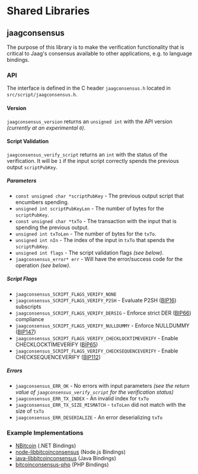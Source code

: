 Shared Libraries
================

## jaagconsensus

The purpose of this library is to make the verification functionality that is critical to Jaag's consensus available to other applications, e.g. to language bindings.

### API

The interface is defined in the C header `jaagconsensus.h` located in  `src/script/jaagconsensus.h`.

#### Version

`jaagconsensus_version` returns an `unsigned int` with the API version *(currently at an experimental `0`)*.

#### Script Validation

`jaagconsensus_verify_script` returns an `int` with the status of the verification. It will be `1` if the input script correctly spends the previous output `scriptPubKey`.

##### Parameters
- `const unsigned char *scriptPubKey` - The previous output script that encumbers spending.
- `unsigned int scriptPubKeyLen` - The number of bytes for the `scriptPubKey`.
- `const unsigned char *txTo` - The transaction with the input that is spending the previous output.
- `unsigned int txToLen` - The number of bytes for the `txTo`.
- `unsigned int nIn` - The index of the input in `txTo` that spends the `scriptPubKey`.
- `unsigned int flags` - The script validation flags *(see below)*.
- `jaagconsensus_error* err` - Will have the error/success code for the operation *(see below)*.

##### Script Flags
- `jaagconsensus_SCRIPT_FLAGS_VERIFY_NONE`
- `jaagconsensus_SCRIPT_FLAGS_VERIFY_P2SH` - Evaluate P2SH ([BIP16](https://github.com/bitcoin/bips/blob/master/bip-0016.mediawiki)) subscripts
- `jaagconsensus_SCRIPT_FLAGS_VERIFY_DERSIG` - Enforce strict DER ([BIP66](https://github.com/bitcoin/bips/blob/master/bip-0066.mediawiki)) compliance
- `jaagconsensus_SCRIPT_FLAGS_VERIFY_NULLDUMMY` - Enforce NULLDUMMY ([BIP147](https://github.com/bitcoin/bips/blob/master/bip-0147.mediawiki))
- `jaagconsensus_SCRIPT_FLAGS_VERIFY_CHECKLOCKTIMEVERIFY` - Enable CHECKLOCKTIMEVERIFY ([BIP65](https://github.com/bitcoin/bips/blob/master/bip-0065.mediawiki))
- `jaagconsensus_SCRIPT_FLAGS_VERIFY_CHECKSEQUENCEVERIFY` - Enable CHECKSEQUENCEVERIFY ([BIP112](https://github.com/bitcoin/bips/blob/master/bip-0112.mediawiki))

##### Errors
- `jaagconsensus_ERR_OK` - No errors with input parameters *(see the return value of `jaagconsensus_verify_script` for the verification status)*
- `jaagconsensus_ERR_TX_INDEX` - An invalid index for `txTo`
- `jaagconsensus_ERR_TX_SIZE_MISMATCH` - `txToLen` did not match with the size of `txTo`
- `jaagconsensus_ERR_DESERIALIZE` - An error deserializing `txTo`

### Example Implementations
- [NBitcoin](https://github.com/NicolasDorier/NBitcoin/blob/master/NBitcoin/Script.cs#L814) (.NET Bindings)
- [node-libbitcoinconsensus](https://github.com/bitpay/node-libbitcoinconsensus) (Node.js Bindings)
- [java-libbitcoinconsensus](https://github.com/dexX7/java-libbitcoinconsensus) (Java Bindings)
- [bitcoinconsensus-php](https://github.com/Bit-Wasp/bitcoinconsensus-php) (PHP Bindings)
